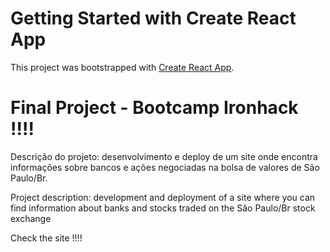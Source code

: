 # Getting Started with Create React App

This project was bootstrapped with [Create React App](https://github.com/facebook/create-react-app).

# Final Project - Bootcamp Ironhack !!!!

Descrição do projeto: desenvolvimento e deploy de um site onde encontra informações sobre bancos e ações negociadas na bolsa de valores de São Paulo/Br.

Project description: development and deployment of a site where you can find information about banks and stocks traded on the São Paulo/Br stock exchange

Check the site !!!!
